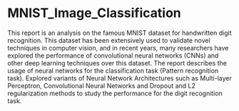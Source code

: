 # MNIST_Image_Classification

This report is an analysis on the famous MNIST dataset for handwritten digit recognition. This dataset has been extensively used to validate novel techniques in computer vision, and in recent years, many researchers have explored the performance of convolutional neural networks (CNNs) and other deep learning techniques over this dataset. The report describes the usage of neural networks for the classification task (Pattern recognition task). Explored variants of Neural Network Architectures such as Multi-layer Perceptron, Convolutional Neural Networks and Dropout and L2 regularization methods to study the performance for the digit recognition task.
